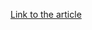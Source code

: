 [Link to the article](https://www.crowdstrike.com/en-us/blog/esxi-ransomware-detection-falcon-next-gen-siem/)
